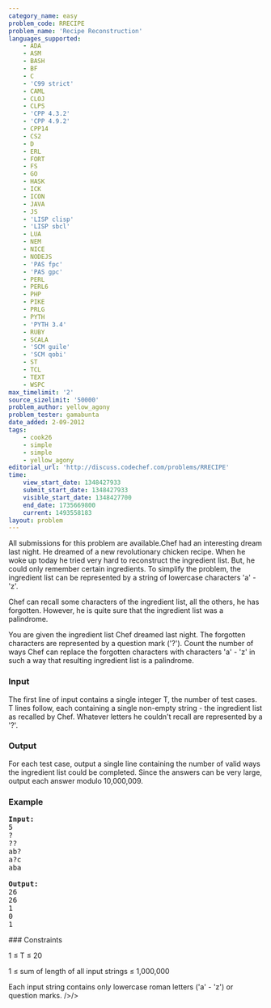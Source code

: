 ```yaml
---
category_name: easy
problem_code: RRECIPE
problem_name: 'Recipe Reconstruction'
languages_supported:
    - ADA
    - ASM
    - BASH
    - BF
    - C
    - 'C99 strict'
    - CAML
    - CLOJ
    - CLPS
    - 'CPP 4.3.2'
    - 'CPP 4.9.2'
    - CPP14
    - CS2
    - D
    - ERL
    - FORT
    - FS
    - GO
    - HASK
    - ICK
    - ICON
    - JAVA
    - JS
    - 'LISP clisp'
    - 'LISP sbcl'
    - LUA
    - NEM
    - NICE
    - NODEJS
    - 'PAS fpc'
    - 'PAS gpc'
    - PERL
    - PERL6
    - PHP
    - PIKE
    - PRLG
    - PYTH
    - 'PYTH 3.4'
    - RUBY
    - SCALA
    - 'SCM guile'
    - 'SCM qobi'
    - ST
    - TCL
    - TEXT
    - WSPC
max_timelimit: '2'
source_sizelimit: '50000'
problem_author: yellow_agony
problem_tester: gamabunta
date_added: 2-09-2012
tags:
    - cook26
    - simple
    - simple
    - yellow_agony
editorial_url: 'http://discuss.codechef.com/problems/RRECIPE'
time:
    view_start_date: 1348427933
    submit_start_date: 1348427933
    visible_start_date: 1348427700
    end_date: 1735669800
    current: 1493558183
layout: problem
---
```

All submissions for this problem are available.Chef had an interesting dream last night. He dreamed of a new revolutionary chicken recipe. When he woke up today he tried very hard to reconstruct the ingredient list. But, he could only remember certain ingredients. To simplify the problem, the ingredient list can be represented by a string of lowercase characters 'a' - 'z'.

Chef can recall some characters of the ingredient list, all the others, he has forgotten. However, he is quite sure that the ingredient list was a palindrome.

You are given the ingredient list Chef dreamed last night. The forgotten characters are represented by a question mark ('?'). Count the number of ways Chef can replace the forgotten characters with characters 'a' - 'z' in such a way that resulting ingredient list is a palindrome.

### Input

The first line of input contains a single integer T, the number of test cases. T lines follow, each containing a single non-empty string - the ingredient list as recalled by Chef. Whatever letters he couldn't recall are represented by a '?'.

### Output

For each test case, output a single line containing the number of valid ways the ingredient list could be completed. Since the answers can be very large, output each answer modulo 10,000,009.

### Example

<pre>
<b>Input:</b>
5
?
??
ab?
a?c
aba

<b>Output:</b>
26
26
1
0
1
</pre>### Constraints

1 ≤ T ≤ 20

1 ≤ sum of length of all input strings ≤ 1,000,000

Each input string contains only lowercase roman letters ('a' - 'z') or question marks. />/>
